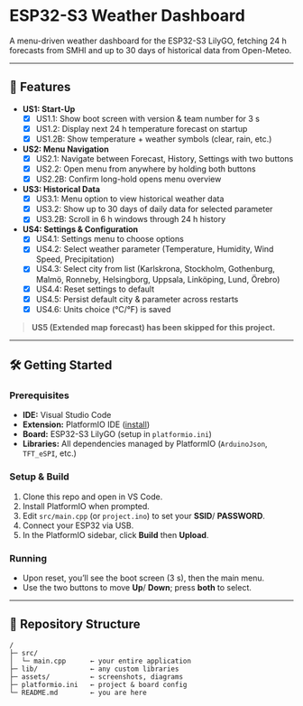 # ESP32-S3 Weather Dashboard

A menu-driven weather dashboard for the ESP32-S3 LilyGO, fetching 24 h forecasts from SMHI and up to 30 days of historical data from Open-Meteo.

---

## 🚀 Features

- **US1: Start-Up**  
  - [x] US1.1: Show boot screen with version & team number for 3 s  
  - [x] US1.2: Display next 24 h temperature forecast on startup  
  - [x] US1.2B: Show temperature + weather symbols (clear, rain, etc.)

- **US2: Menu Navigation**  
  - [x] US2.1: Navigate between Forecast, History, Settings with two buttons  
  - [x] US2.2: Open menu from anywhere by holding both buttons  
  - [x] US2.2B: Confirm long-hold opens menu overview

- **US3: Historical Data**  
  - [x] US3.1: Menu option to view historical weather data  
  - [x] US3.2: Show up to 30 days of daily data for selected parameter  
  - [x] US3.2B: Scroll in 6 h windows through 24 h history

- **US4: Settings & Configuration**  
  - [x] US4.1: Settings menu to choose options  
  - [x] US4.2: Select weather parameter (Temperature, Humidity, Wind Speed, Precipitation)  
  - [x] US4.3: Select city from list (Karlskrona, Stockholm, Gothenburg, Malmö, Ronneby, Helsingborg, Uppsala, Linköping, Lund, Örebro)  
  - [x] US4.4: Reset settings to default  
  - [x] US4.5: Persist default city & parameter across restarts  
  - [x] US4.6: Units choice (°C/°F) is saved

> **US5 (Extended map forecast) has been skipped for this project.**

---

## 🛠️ Getting Started

### Prerequisites

- **IDE:** Visual Studio Code  
- **Extension:** PlatformIO IDE ([install](https://marketplace.visualstudio.com/items?itemName=platformio.platformio-ide))  
- **Board:** ESP32-S3 LilyGO (setup in `platformio.ini`)  
- **Libraries:** All dependencies managed by PlatformIO (`ArduinoJson`, `TFT_eSPI`, etc.)

### Setup & Build

1. Clone this repo and open in VS Code.  
2. Install PlatformIO when prompted.  
3. Edit `src/main.cpp` (or `project.ino`) to set your **SSID**/ **PASSWORD**.  
4. Connect your ESP32 via USB.  
5. In the PlatformIO sidebar, click **Build** then **Upload**.

### Running

- Upon reset, you’ll see the boot screen (3 s), then the main menu.  
- Use the two buttons to move **Up**/ **Down**; press **both** to select.

---

## 📁 Repository Structure

```text
/
├─ src/
│  └─ main.cpp      ← your entire application
├─ lib/             ← any custom libraries
├─ assets/          ← screenshots, diagrams
├─ platformio.ini   ← project & board config
└─ README.md        ← you are here

